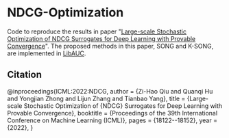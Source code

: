# NDCG-Optimization

Code to reproduce the results in paper "[Large-scale Stochastic Optimization of NDCG Surrogates for Deep Learning with Provable Convergence](https://arxiv.org/abs/2202.12183)". The proposed methods in this paper, SONG and K-SONG, are implemented in [LibAUC](https://libauc.org/).

## Citation  
@inproceedings{ICML:2022:NDCG,
author = {Zi-Hao Qiu and Quanqi Hu and Yongjian Zhong and Lijun Zhang and Tianbao Yang},
title = {Large-scale Stochastic Optimization of {NDCG} Surrogates for Deep Learning with Provable Convergence},
booktitle = {Proceedings of the 39th International Conference on Machine Learning (ICML)},
pages = {18122--18152},
year = {2022},
}
